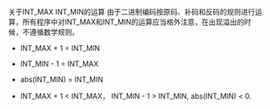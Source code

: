 关于INT_MAX INT_MIN的运算
由于二进制编码按原码、补码和反码的规则进行运算，所有程序中对INT_MAX和INT_MIN的运算应当格外注意，在出现溢出的时候，不遵循数学规则。

- INT_MAX + 1 = INT_MIN

- INT_MIN - 1 = INT_MAX

- abs(INT_MIN) = INT_MIN


- INT_MAX + 1 < INT_MAX， INT_MIN - 1 > INT_MIN, abs(INT_MIN) < 0.
  

